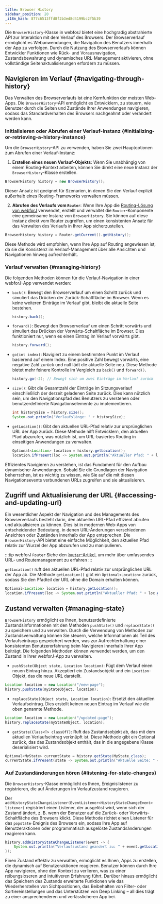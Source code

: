 ```yaml
---
title: Browser History
sidebar_position: 20
_i18n_hash: 877c6513ffd8f2b3ed8d4199bc2f5b39
---
```

<DocChip chip='since' label='24.12' />
<JavadocLink type="foundation" location="com/webforj/router/history/BrowserHistory" top='true'/>

Die `BrowserHistory`-Klasse in webforJ bietet eine hochgradig abstrahierte API zur Interaktion mit dem Verlauf des Browsers. Der Browserverlauf ermöglicht es Webanwendungen, die Navigation des Benutzers innerhalb der App zu verfolgen. Durch die Nutzung des Browserverlaufs können Entwickler Funktionen wie Rück- und Vorausnavigation, Zustandsbewahrung und dynamisches URL-Management aktivieren, ohne vollständige Seitenaktualisierungen erfordern zu müssen.

## Navigieren im Verlauf {#navigating-through-history}

Das Verwalten des Browserverlaufs ist eine Kernfunktion der meisten Web-Apps. Die `BrowserHistory`-API ermöglicht es Entwicklern, zu steuern, wie Benutzer durch die Seiten und Zustände ihrer Anwendungen navigieren, sodass das Standardverhalten des Browsers nachgeahmt oder verändert werden kann.

### Initialisieren oder Abrufen einer Verlauf-Instanz {#initializing-or-retrieving-a-history-instance}

Um die `BrowserHistory`-API zu verwenden, haben Sie zwei Hauptoptionen zum Abrufen einer Verlauf-Instanz:

1) **Erstellen eines neuen Verlauf-Objekts**: Wenn Sie unabhängig von einem Routing-Kontext arbeiten, können Sie direkt eine neue Instanz der `BrowserHistory`-Klasse erstellen.

```java
BrowserHistory history = new BrowserHistory();
```
Dieser Ansatz ist geeignet für Szenarien, in denen Sie den Verlauf explizit außerhalb eines Routing-Frameworks verwalten müssen.

2) **Abrufen des Verlaufs vom `Router`**: Wenn Ihre App die [Routing-Lösung von webforJ](../routing/overview) verwendet, erstellt und verwaltet die `Router`-Komponente eine gemeinsame Instanz von `BrowserHistory`. Sie können auf diese Instanz direkt vom Router zugreifen, um einen konsistenten Ansatz für das Verwalten des Verlaufs in Ihrer App sicherzustellen.

```java
BrowserHistory history = Router.getCurrent().getHistory();
```
Diese Methode wird empfohlen, wenn Ihre App auf Routing angewiesen ist, da sie die Konsistenz im Verlauf-Management über alle Ansichten und Navigationen hinweg aufrechterhält.

### Verlauf verwalten {#managing-history}
Die folgenden Methoden können für die Verlauf-Navigation in einer webforJ-App verwendet werden:

- `back()`: Bewegt den Browserverlauf um einen Schritt zurück und simuliert das Drücken der Zurück-Schaltfläche im Browser. Wenn es keine weiteren Einträge im Verlauf gibt, bleibt die aktuelle Seite bestehen.

  ```java
  history.back();
  ```

- `forward()`: Bewegt den Browserverlauf um einen Schritt vorwärts und simuliert das Drücken der Vorwärts-Schaltfläche im Browser. Dies funktioniert nur, wenn es einen Eintrag im Verlauf vorwärts gibt.

  ```java
  history.forward();
  ```

- `go(int index)`: Navigiert zu einem bestimmten Punkt im Verlauf basierend auf einem Index. Eine positive Zahl bewegt vorwärts, eine negative Zahl zurück und null lädt die aktuelle Seite neu. Diese Methode bietet mehr feinere Kontrolle im Vergleich zu `back()` und `forward()`.

  ```java
  history.go(-2); // Bewegt sich um zwei Einträge im Verlauf zurück
  ```

- `size()`: Gibt die Gesamtzahl der Einträge im Sitzungsverlauf einschließlich der derzeit geladenen Seite zurück. Dies kann nützlich sein, um den Navigationspfad des Benutzers zu verstehen oder benutzerdefinierte Navigationselemente zu implementieren.

  ```java
  int historySize = history.size();
  System.out.println("Verlaufslänge: " + historySize);
  ```

- `getLocation()`: Gibt den aktuellen URL-Pfad relativ zur ursprünglichen URL der App zurück. Diese Methode hilft Entwicklern, den aktuellen Pfad abzurufen, was nützlich ist, um URL-basiertes Routing in einseitigen Anwendungen zu verwalten.

  ```java
  Optional<Location> location = history.getLocation();
  location.ifPresent(loc -> System.out.println("Aktueller Pfad: " + loc.getFullURI()));
  ```

Effizientes Navigieren zu verstehen, ist das Fundament für den Aufbau dynamischer Anwendungen. Sobald Sie die Grundlagen der Navigation beherrschen, ist es wichtig zu wissen, wie Sie auf die mit diesen Navigationsevents verbundenen URLs zugreifen und sie aktualisieren.

## Zugriff und Aktualisierung der URL {#accessing-and-updating-url}

Ein wesentlicher Aspekt der Navigation und des Managements des Browserverlaufs besteht darin, den aktuellen URL-Pfad effizient abrufen und aktualisieren zu können. Dies ist in modernen Web-Apps von entscheidender Bedeutung, in denen URL-Änderungen verschiedenen Ansichten oder Zuständen innerhalb der App entsprechen. Die `BrowserHistory`-API bietet eine einfache Möglichkeit, den aktuellen Pfad relativ zur Wurzel der App abzurufen und zu manipulieren.

:::tip webforJ `Router`
Siehe den [`Router`-Artikel](../routing/overview), um mehr über umfassendes URL- und Routemanagement zu erfahren
:::

`getLocation()` ruft den aktuellen URL-Pfad relativ zur ursprünglichen URL der App ab. Die Methode `getLocation()` gibt ein `Optional<Location>` zurück, sodass Sie den Pfadteil der URL ohne die Domain erhalten können.

```java
Optional<Location> location = history.getLocation();
location.ifPresent(loc -> System.out.println("Aktueller Pfad: " + loc.getFullURI()));
```

## Zustand verwalten {#managing-state}

`BrowserHistory` ermöglicht es Ihnen, benutzerdefinierte Zustandsinformationen mit den Methoden `pushState()` und `replaceState()` zu speichern und zu verwalten. Durch die Verwendung von Methoden zur Zustandsverwaltung können Sie steuern, welche Informationen als Teil des Verlaufseintrags gespeichert werden, was zur Aufrechterhaltung einer konsistenten Benutzererfahrung beim Navigieren innerhalb Ihrer App beiträgt. Die folgenden Methoden können verwendet werden, um den Zustand in Ihrer webforJ-App zu verwalten.

- `pushState(Object state, Location location)`: Fügt dem Verlauf einen neuen Eintrag hinzu. Akzeptiert ein Zustandsobjekt und ein `Location`-Objekt, das die neue URL darstellt.

```java
Location location = new Location("/new-page");
history.pushState(myStateObject, location);
```

- `replaceState(Object state, Location location)`: Ersetzt den aktuellen Verlaufseintrag. Dies erstellt keinen neuen Eintrag im Verlauf wie die oben genannte Methode.

```java
Location location = new Location("/updated-page");
history.replaceState(myStateObject, location);
```

- `getState(Class<T> classOfT)`: Ruft das Zustandsobjekt ab, das mit dem aktuellen Verlaufseintrag verknüpft ist. Diese Methode gibt ein Optional zurück, das das Zustandsobjekt enthält, das in die angegebene Klasse deserialisiert wird.

```java
Optional<MyState> currentState = history.getState(MyState.class);
currentState.ifPresent(state -> System.out.println("Aktuelle Seite: " + state.getViewName()));
```

### Auf Zustandänderungen hören {#listening-for-state-changes}
Die `BrowserHistory`-Klasse ermöglicht es Ihnen, Ereignislistener zu registrieren, die auf Änderungen im Verlaufzustand reagieren.

Der `addHistoryStateChangeListener(EventListener<HistoryStateChangeEvent> listener)` registriert einen Listener, der ausgelöst wird, wenn sich der Zustand ändert, z. B. wenn der Benutzer auf die Zurück- oder Vorwärts-Schaltfläche des Browsers klickt. Diese Methode richtet einen Listener für das `popstate`-Ereignis des Browsers ein, sodass Ihre App auf Benutzeraktionen oder programmatisch ausgelöste Zustandsänderungen reagieren kann.

```java
history.addHistoryStateChangeListener(event -> {
    System.out.println("Verlaufzustand geändert zu: " + event.getLocation().getFullURI());
});
```

Einen Zustand effektiv zu verwalten, ermöglicht es Ihnen, Apps zu erstellen, die dynamisch auf Benutzeraktionen reagieren. Benutzer können durch Ihre App navigieren, ohne den Kontext zu verlieren, was zu einer reibungsloseren und intuitiveren Erfahrung führt. Darüber hinaus ermöglicht das Speichern des Zustands erweiterte Funktionen wie das Wiederherstellen von Sichtpositionen, das Beibehalten von Filter- oder Sortiereinstellungen und das Unterstützen von Deep Linking – all dies trägt zu einer ansprechenderen und verlässlicheren App bei.
